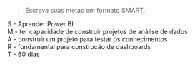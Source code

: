 > Escreva suas metas em formato SMART.

S - Aprender Power BI  
M - ter capacidade de construir projetos de análise de dados     
A - construir um projeto para testar os conhecimentos  
R - fundamental para construção de dashboards  
T - 60 dias

